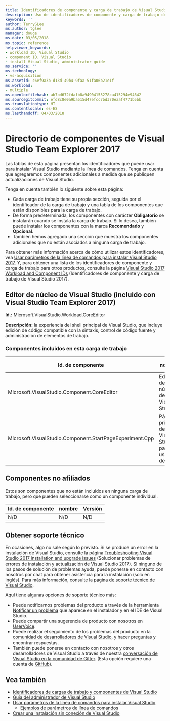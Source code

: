 ```yaml
---
title: Identificadores de componente y carga de trabajo de Visual Studio Team Explorer 2017 | Microsoft Docs
description: Uso de identificadores de componente y carga de trabajo de Visual Studio para proporcionar herramientas de pruebas integradas para evaluadores generalistas
keywords: ''
author: TerryGLee
ms.author: tglee
manager: douge
ms.date: 03/05/2018
ms.topic: reference
helpviewer_keywords:
- workload ID, Visual Studio
- component ID, Visual Studio
- install Visual Studio, administrator guide
ms.service: ''
ms.technology:
- vs-acquisition
ms.assetid: c6ef9a3b-d13d-49b4-9faa-51fa06b21e1f
ms.workload:
- multiple
ms.openlocfilehash: ab7bd672fdafb8a94904153278ca415294e94642
ms.sourcegitcommit: efd8c8e0a9ba515d47efcc7bd370eaaf4771b5bb
ms.translationtype: HT
ms.contentlocale: es-ES
ms.lasthandoff: 04/03/2018
---
```

# <a name="visual-studio-team-explorer-2017-component-directory"></a>Directorio de componentes de Visual Studio Team Explorer 2017

Las tablas de esta página presentan los identificadores que puede usar para instalar Visual Studio mediante la línea de comandos. Tenga en cuenta que agregaremos componentes adicionales a medida que se publiquen actualizaciones de Visual Studio.

Tenga en cuenta también lo siguiente sobre esta página:

* Cada carga de trabajo tiene su propia sección, seguida por el identificador de la carga de trabajo y una tabla de los componentes que están disponibles para la carga de trabajo.
* De forma predeterminada, los componentes con carácter **Obligatorio** se instalarán cuando se instala la carga de trabajo. Si lo desea, también puede instalar los componentes con la marca **Recomendado** y **Opcional**.
* También hemos agregado una sección que muestra los componentes adicionales que no están asociados a ninguna carga de trabajo.

Para obtener más información acerca de cómo utilizar estos identificadores, vea [Usar parámetros de la línea de comandos para instalar Visual Studio 2017](use-command-line-parameters-to-install-visual-studio.md). Y, para obtener una lista de los identificadores de componente y carga de trabajo para otros productos, consulte la página [Visual Studio 2017 Workload and Component IDs](workload-and-component-ids.md) (Identificadores de componente y carga de trabajo de Visual Studio 2017).

## <a name="visual-studio-core-editor-included-with-visual-studio-team-explorer-2017"></a>Editor de núcleo de Visual Studio (incluido con Visual Studio Team Explorer 2017)

**Id.:** Microsoft.VisualStudio.Workload.CoreEditor

**Descripción:** la experiencia del shell principal de Visual Studio, que incluye edición de código compatible con la sintaxis, control de código fuente y administración de elementos de trabajo.

### <a name="components-included-by-this-workload"></a>Componentes incluidos en esta carga de trabajo

Id. de componente | nombre | Versión | Tipo de dependencia
--- | --- | --- | ---
Microsoft.VisualStudio.Component.CoreEditor | Editor de núcleo de Visual Studio | 15.6.27309.0 | Obligatorio
Microsoft.VisualStudio.Component.StartPageExperiment.Cpp | Página principal de Visual Studio para usuarios de C++ | 15.0.27128.1 | Optional

## <a name="unaffiliated-components"></a>Componentes no afiliados

Estos son componentes que no están incluidos en ninguna carga de trabajo, pero que pueden seleccionarse como un componente individual.

Id. de componente | nombre | Versión
--- | --- | ---
N/D | N/D | N/D

## <a name="get-support"></a>Obtener soporte técnico
En ocasiones, algo no sale según lo previsto. Si se produce un error en la instalación de Visual Studio, consulte la página [Troubleshooting Visual Studio 2017 installation and upgrade issues](troubleshooting-installation-issues.md) (Solucionar problemas de errores de instalación y actualización de Visual Studio 2017). Si ninguno de los pasos de solución de problemas ayuda, puede ponerse en contacto con nosotros por chat para obtener asistencia para la instalación (solo en inglés). Para más información, consulte la [página de soporte técnico de Visual Studio](https://www.visualstudio.com/vs/support/#talktous).

Aquí tiene algunas opciones de soporte técnico más:
* Puede notificarnos problemas del producto a través de la herramienta [Notificar un problema](../ide/how-to-report-a-problem-with-visual-studio-2017.md) que aparece en el instalador y en el IDE de Visual Studio.
* Puede compartir una sugerencia de producto con nosotros en [UserVoice](https://visualstudio.uservoice.com/forums/121579).
* Puede realizar el seguimiento de los problemas del producto en la [comunidad de desarrolladores de Visual Studio](https://developercommunity.visualstudio.com/), y hacer preguntas y encontrar respuestas.
* También puede ponerse en contacto con nosotros y otros desarrolladores de Visual Studio a través de nuestra [conversación de Visual Studio en la comunidad de Gitter](https://gitter.im/Microsoft/VisualStudio).  (Esta opción requiere una cuenta de [GitHub](https://github.com/)).

## <a name="see-also"></a>Vea también

* [Identificadores de cargas de trabajo y componentes de Visual Studio](workload-and-component-ids.md)
* [Guía del administrador de Visual Studio](visual-studio-administrator-guide.md)
* [Usar parámetros de la línea de comandos para instalar Visual Studio](use-command-line-parameters-to-install-visual-studio.md)
  * [Ejemplos de parámetros de línea de comandos](command-line-parameter-examples.md)
* [Crear una instalación sin conexión de Visual Studio](create-an-offline-installation-of-visual-studio.md)
